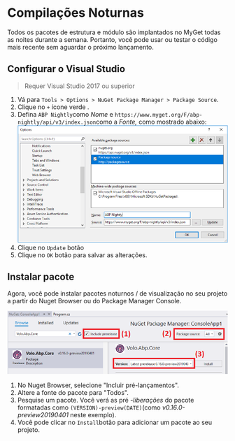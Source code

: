 # Compilações Noturnas

Todos os pacotes de estrutura e módulo são implantados no MyGet todas as noites durante a semana. Portanto, você pode usar ou testar o código mais recente sem aguardar o próximo lançamento.

## Configurar o Visual Studio

> Requer Visual Studio 2017 ou superior

1. Vá para `Tools > Options > NuGet Package Manager > Package Source`.
2. Clique no `+` ícone verde .
3. Defina `ABP Nightly`como *Nome* e `https://www.myget.org/F/abp-nightly/api/v3/index.json`como a *Fonte,* como mostrado abaixo: ![noite-compilação-adicionar-pepita-fonte](images/night-build-add-nuget-source.png)
4. Clique no `Update` botão
5. Clique no `OK` botão para salvar as alterações.

## Instalar pacote

Agora, você pode instalar pacotes noturnos / de visualização no seu projeto a partir do Nuget Browser ou do Package Manager Console.

![night-build-add-nuget-package](images/night-build-add-nuget-package.png)

1. No  Nuget Browser, selecione "Incluir pré-lançamentos".
2. Altere a fonte do pacote para "Todos".
3. Pesquise um pacote. Você verá as pré *-liberações* do pacote formatadas como `(VERSION)-preview(DATE)`(como *v0.16.0-preview20190401* neste exemplo).
4. Você pode clicar no `Install`botão para adicionar um pacote ao seu projeto.


  